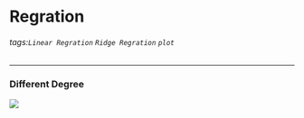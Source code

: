 # Regration
###### tags:`Linear Regration` `Ridge Regration` `plot`
---

### Different Degree

![](https://github.com/wewanadi/Linear_Regration/blob/master/picture/b_1.png)